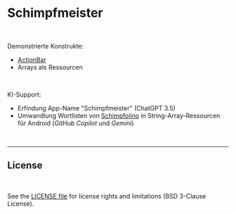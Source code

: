 # Schimpfmeister #

<br>


Demonstrierte Konstrukte:

* [ActionBar](https://developer.android.com/develop/ui/views/components/appbar?hl=de)
* Arrays als Ressourcen

<br>

KI-Support:
* Erfindung App-Name "Schimpfmeister" (ChatGPT 3.5)
* Umwandlung Wortlisten von [Schimpfolino](https://github.com/NikolaiRadke/Schimpfolino/) in String-Array-Ressourcen 
  für Android  (*GitHub Copilot* und *Gemini*)

<br>

----

## License ##

<br>

See the [LICENSE file](LICENSE.md) for license rights and limitations (BSD 3-Clause License).

<br>